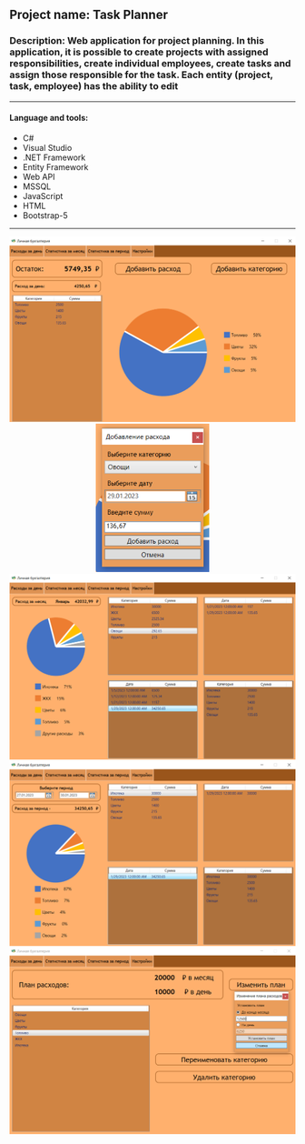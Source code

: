 ## Project name: Task Planner
### Description: Web application for project planning. In this application, it is possible to create projects with assigned responsibilities, create individual employees, create tasks and assign those responsible for the task. Each entity (project, task, employee) has the ability to edit
---
#### Language and tools:
* C#
* Visual Studio
* .NET Framework
* Entity Framework
* Web API
* MSSQL
* JavaScript
* HTML
* Bootstrap-5 
---

<div align="center"><img src="https://github.com/de4rbe4r/PersonalAccounting/blob/master/Images/1.PNG" width="700"/></div>
<div align="center"><img src="https://github.com/de4rbe4r/PersonalAccounting/blob/master/Images/2.png" width="200"/></div>
<div align="center"><img src="https://github.com/de4rbe4r/PersonalAccounting/blob/master/Images/3.PNG" width="700"/></div>
<div align="center"><img src="https://github.com/de4rbe4r/PersonalAccounting/blob/master/Images/4.PNG" width="700"/></div>
<div align="center"><img src="https://github.com/de4rbe4r/PersonalAccounting/blob/master/Images/5.png" width="700"/></div>
